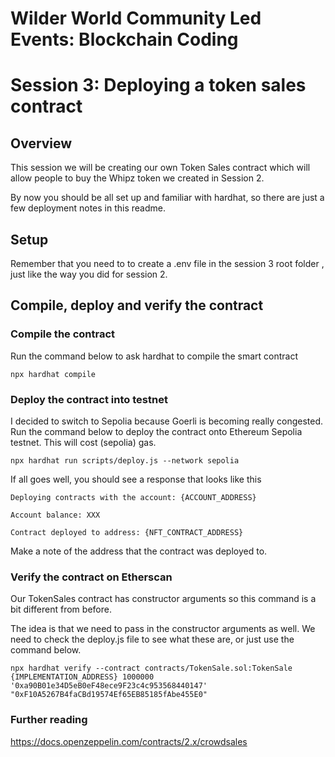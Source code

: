 # Wilder World Community Led Events: Blockchain Coding
# Session 3: Deploying a token sales contract

## Overview
This session we will be creating our own Token Sales contract which will allow people to buy the Whipz token we created in Session 2.

By now you should be all set up and familiar with hardhat, so there are just a few deployment notes in this readme.

## Setup

Remember that you need to to create a .env file in the session 3 root folder , just like the way you did for session 2. 

## Compile, deploy and verify the contract

### Compile the contract

Run the command below to ask hardhat to compile the smart contract 

``npx hardhat compile``

### Deploy the contract into testnet

I decided to switch to Sepolia because Goerli is becoming really congested.
Run the command below to deploy the contract onto Ethereum Sepolia testnet. This will cost (sepolia) gas.


``npx hardhat run scripts/deploy.js --network sepolia``

If all goes well, you should see a response that looks like this

``Deploying contracts with the account: {ACCOUNT_ADDRESS}``

``Account balance: XXX``

``Contract deployed to address: {NFT_CONTRACT_ADDRESS}``

Make a note of the address that the contract was deployed to. 

### Verify the contract on Etherscan

Our TokenSales contract has constructor arguments so this command is a bit different from before. 

The idea is that we need to pass in the constructor arguments as well. We need to check the deploy.js file to see what these are, or just use the command below.

`` npx hardhat verify --contract contracts/TokenSale.sol:TokenSale {IMPLEMENTATION_ADDRESS} 1000000 '0xa90B01e34D5eB0eF48ece9F23c4c953568440147' "0xF10A5267B4faCBd19574Ef65EB85185fAbe455E0" ``


### Further reading

https://docs.openzeppelin.com/contracts/2.x/crowdsales
